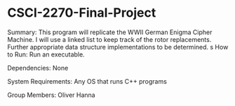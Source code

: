 # CSCI-2270-Final-Project
Summary:
This program will replicate the WWII German Enigma Cipher Machine. I will use a linked list to keep track of the rotor replacements. Further appropriate data structure implementations to be determined.
s
How to Run:
Run an executable.

Dependencies:
None

System Requirements:
Any OS that runs C++ programs

Group Members:
Oliver Hanna



